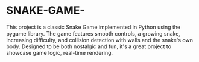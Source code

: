 # SNAKE-GAME-
This project is a classic Snake Game implemented in Python using the pygame library. The game features smooth controls, a growing snake, increasing difficulty, and collision detection with walls and the snake's own body. Designed to be both nostalgic and fun, it's a great project to showcase game logic, real-time rendering.
